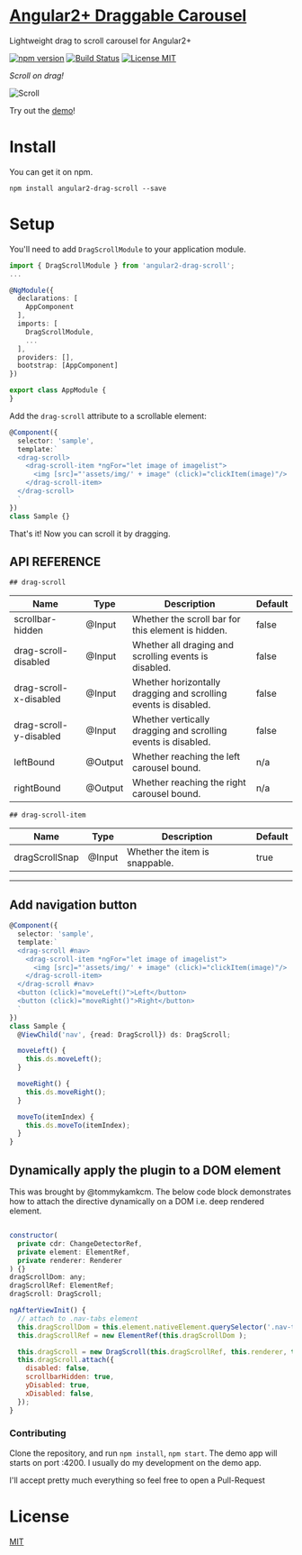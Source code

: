 # [Angular2+ Draggable Carousel](https://bfwg.github.io/angular2-drag-scroll/)

Lightweight drag to scroll carousel for Angular2+

[![npm version](https://img.shields.io/npm/v/angular2-drag-scroll.svg)](https://www.npmjs.com/package/angular2-drag-scroll)
[![Build Status](https://travis-ci.org/bfwg/angular2-drag-scroll.svg?branch=master)](https://travis-ci.org/bfwg/angular2-drag-scroll)
[![License MIT](https://img.shields.io/badge/license-MIT-blue.svg)](https://github.com/bfwg/angular2-drag-scroll/blob/master/LICENSE)

*Scroll on drag!*

![Scroll](https://user-images.githubusercontent.com/12819525/31459582-73565738-ae78-11e7-8b45-83f686123b63.gif)

Try out the [demo](https://bfwg.github.io/angular2-drag-scroll/)!

# Install

You can get it on npm.

```shell
npm install angular2-drag-scroll --save
```

# Setup

You'll need to add `DragScrollModule` to your application module.

```typescript
import { DragScrollModule } from 'angular2-drag-scroll';
...

@NgModule({
  declarations: [
    AppComponent
  ],
  imports: [
    DragScrollModule,
    ...
  ],
  providers: [],
  bootstrap: [AppComponent]
})

export class AppModule {
}

```
Add the `drag-scroll` attribute to a scrollable element:
```typescript
@Component({
  selector: 'sample',
  template:`
  <drag-scroll>
    <drag-scroll-item *ngFor="let image of imagelist">
      <img [src]="'assets/img/' + image" (click)="clickItem(image)"/>
    </drag-scroll-item>
  </drag-scroll>
  `
})
class Sample {}
```
That's it! Now you can scroll it by dragging.


## API REFERENCE

`## drag-scroll`

| Name                   | Type    | Description                                                                   |Default|
|------------------------|---------|-------------------------------------------------------------------------------|-------|
| scrollbar-hidden       | @Input  | Whether the scroll bar for this element is hidden.                            | false |
| drag-scroll-disabled   | @Input  | Whether all draging and scrolling events is disabled.                         | false |
| drag-scroll-x-disabled | @Input  | Whether horizontally dragging and scrolling events is disabled.               | false |
| drag-scroll-y-disabled | @Input  | Whether vertically dragging and scrolling events is disabled.                 | false |
| leftBound              | @Output | Whether reaching the left carousel bound.                                     |  n/a  |
| rightBound             | @Output | Whether reaching the right carousel bound.                                    |  n/a  |


`## drag-scroll-item`

| Name                   | Type    | Description                                                                   |Default|
|------------------------|---------|-------------------------------------------------------------------------------|-------|
| dragScrollSnap         | @Input  | Whether the item is snappable.                                                |  true |

___

## Add navigation button

```typescript
@Component({
  selector: 'sample',
  template:`
  <drag-scroll #nav>
    <drag-scroll-item *ngFor="let image of imagelist">
      <img [src]="'assets/img/' + image" (click)="clickItem(image)"/>
    </drag-scroll-item>
  </drag-scroll #nav>
  <button (click)="moveLeft()">Left</button>
  <button (click)="moveRight()">Right</button>
  `
})
class Sample {
  @ViewChild('nav', {read: DragScroll}) ds: DragScroll;

  moveLeft() {
    this.ds.moveLeft();
  }

  moveRight() {
    this.ds.moveRight();
  }

  moveTo(itemIndex) {
    this.ds.moveTo(itemIndex);
  }
}
```

## Dynamically apply the plugin to a DOM element

This was brought by @tommykamkcm. The below code block demonstrates how to attach the directive dynamically on a DOM i.e. deep rendered element.
```javascript

constructor(
  private cdr: ChangeDetectorRef,
  private element: ElementRef,
  private renderer: Renderer
) {}
dragScrollDom: any;
dragScrollRef: ElementRef;
dragScroll: DragScroll;

ngAfterViewInit() {
  // attach to .nav-tabs element
  this.dragScrollDom = this.element.nativeElement.querySelector('.nav-tabs');
  this.dragScrollRef = new ElementRef(this.dragScrollDom );

  this.dragScroll = new DragScroll(this.dragScrollRef, this.renderer, this.cdr);
  this.dragScroll.attach({
    disabled: false,
    scrollbarHidden: true,
    yDisabled: true,
    xDisabled: false,
  });
}
```

### Contributing
Clone the repository, and run `npm install`, `npm start`. The demo app will starts on port :4200. I usually do my development on the demo app.

I'll accept pretty much everything so feel free to open a Pull-Request

# License
 [MIT](/LICENSE)

